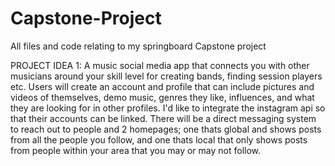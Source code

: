 # Capstone-Project
All files and code relating to my springboard Capstone project

PROJECT IDEA 1:
  A music social media app that connects you with other musicians around your skill level for creating bands, finding session players etc. Users will create an account and profile that can include pictures and videos of themselves, demo music, genres they like, influences, and what they are looking for in other profiles. I'd like to integrate the instagram api so that their accounts can be linked. There will be a direct messaging system to reach out to people and 2 homepages; one thats global and shows posts from all the people you follow, and one thats local that only shows posts from people within your area that you may or may not follow.
